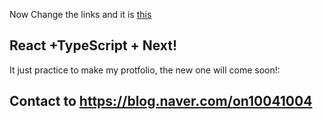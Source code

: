 
Now Change the links and it is [this](http://suhyeon.shop/svt)
## React +TypeScript + Next!

It just practice to make my protfolio, the new one will come soon!:

## Contact to https://blog.naver.com/on10041004
